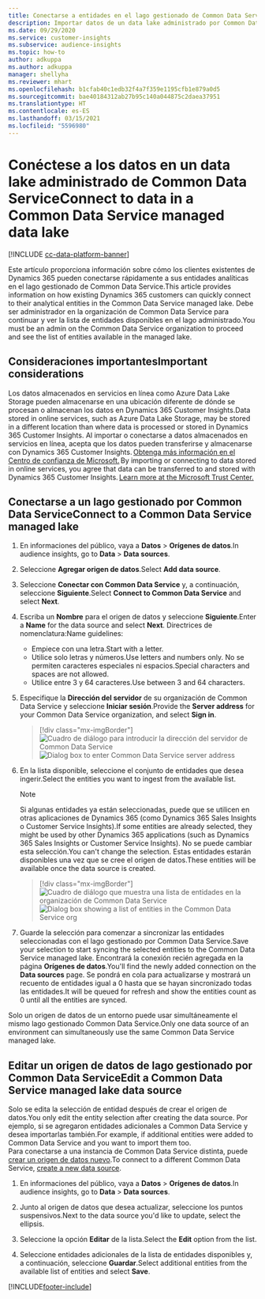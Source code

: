 ```yaml
---
title: Conectarse a entidades en el lago gestionado de Common Data Service
description: Importar datos de un data lake administrado por Common Data Service.
ms.date: 09/29/2020
ms.service: customer-insights
ms.subservice: audience-insights
ms.topic: how-to
author: adkuppa
ms.author: adkuppa
manager: shellyha
ms.reviewer: mhart
ms.openlocfilehash: b1cfab40c1edb32f4a7f359e1195cfb1e879a0d5
ms.sourcegitcommit: bae40184312ab27b95c140a044875c2daea37951
ms.translationtype: HT
ms.contentlocale: es-ES
ms.lasthandoff: 03/15/2021
ms.locfileid: "5596980"
---
```

# <a name="connect-to-data-in-a-common-data-service-managed-data-lake"></a><span data-ttu-id="73e1e-103">Conéctese a los datos en un data lake administrado de Common Data Service</span><span class="sxs-lookup"><span data-stu-id="73e1e-103">Connect to data in a Common Data Service managed data lake</span></span>

[!INCLUDE [cc-data-platform-banner](../includes/cc-data-platform-banner.md)]

<span data-ttu-id="73e1e-104">Este artículo proporciona información sobre cómo los clientes existentes de Dynamics 365 pueden conectarse rápidamente a sus entidades analíticas en el lago gestionado de Common Data Service.</span><span class="sxs-lookup"><span data-stu-id="73e1e-104">This article provides information on how existing Dynamics 365 customers can quickly connect to their analytical entities in the Common Data Service managed lake.</span></span> <span data-ttu-id="73e1e-105">Debe ser administrador en la organización de Common Data Service para continuar y ver la lista de entidades disponibles en el lago administrado.</span><span class="sxs-lookup"><span data-stu-id="73e1e-105">You must be an admin on the Common Data Service organization to proceed and see the list of entities available in the managed lake.</span></span>

## <a name="important-considerations"></a><span data-ttu-id="73e1e-106">Consideraciones importantes</span><span class="sxs-lookup"><span data-stu-id="73e1e-106">Important considerations</span></span>

<span data-ttu-id="73e1e-107">Los datos almacenados en servicios en línea como Azure Data Lake Storage pueden almacenarse en una ubicación diferente de dónde se procesan o almacenan los datos en Dynamics 365 Customer Insights.</span><span class="sxs-lookup"><span data-stu-id="73e1e-107">Data stored in online services, such as Azure Data Lake Storage, may be stored in a different location than where data is processed or stored in Dynamics 365 Customer Insights.</span></span><span data-ttu-id="73e1e-108"> Al importar o conectarse a datos almacenados en servicios en línea, acepta que los datos pueden transferirse y almacenarse con Dynamics 365 Customer Insights. [Obtenga más información en el Centro de confianza de Microsoft.](https://www.microsoft.com/trust-center)</span><span class="sxs-lookup"><span data-stu-id="73e1e-108"> By importing or connecting to data stored in online services, you agree that data can be transferred to and stored with Dynamics 365 Customer Insights. [Learn more at the Microsoft Trust Center.](https://www.microsoft.com/trust-center)</span></span>

## <a name="connect-to-a-common-data-service-managed-lake"></a><span data-ttu-id="73e1e-109">Conectarse a un lago gestionado por Common Data Service</span><span class="sxs-lookup"><span data-stu-id="73e1e-109">Connect to a Common Data Service managed lake</span></span>

1. <span data-ttu-id="73e1e-110">En informaciones del público, vaya a **Datos** > **Orígenes de datos**.</span><span class="sxs-lookup"><span data-stu-id="73e1e-110">In audience insights, go to **Data** > **Data sources**.</span></span>

2. <span data-ttu-id="73e1e-111">Seleccione **Agregar origen de datos**.</span><span class="sxs-lookup"><span data-stu-id="73e1e-111">Select **Add data source**.</span></span>

3. <span data-ttu-id="73e1e-112">Seleccione **Conectar con Common Data Service** y, a continuación, seleccione **Siguiente**.</span><span class="sxs-lookup"><span data-stu-id="73e1e-112">Select **Connect to Common Data Service** and select **Next**.</span></span>

4. <span data-ttu-id="73e1e-113">Escriba un **Nombre** para el origen de datos y seleccione **Siguiente**.</span><span class="sxs-lookup"><span data-stu-id="73e1e-113">Enter a **Name** for the data source and select **Next**.</span></span> <span data-ttu-id="73e1e-114">Directrices de nomenclatura:</span><span class="sxs-lookup"><span data-stu-id="73e1e-114">Name guidelines:</span></span> 
   - <span data-ttu-id="73e1e-115">Empiece con una letra.</span><span class="sxs-lookup"><span data-stu-id="73e1e-115">Start with a letter.</span></span>
   - <span data-ttu-id="73e1e-116">Utilice solo letras y números.</span><span class="sxs-lookup"><span data-stu-id="73e1e-116">Use letters and numbers only.</span></span> <span data-ttu-id="73e1e-117">No se permiten caracteres especiales ni espacios.</span><span class="sxs-lookup"><span data-stu-id="73e1e-117">Special characters and spaces are not allowed.</span></span>
   - <span data-ttu-id="73e1e-118">Utilice entre 3 y 64 caracteres.</span><span class="sxs-lookup"><span data-stu-id="73e1e-118">Use between 3 and 64 characters.</span></span>

5. <span data-ttu-id="73e1e-119">Especifique la **Dirección del servidor** de su organización de Common Data Service y seleccione **Iniciar sesión**.</span><span class="sxs-lookup"><span data-stu-id="73e1e-119">Provide the **Server address** for your Common Data Service organization, and select **Sign in**.</span></span>

   > [!div class="mx-imgBorder"]
   > <span data-ttu-id="73e1e-120">![Cuadro de diálogo para introducir la dirección del servidor de Common Data Service](media/enter-CDS-org-details.png)</span><span class="sxs-lookup"><span data-stu-id="73e1e-120">![Dialog box to enter Common Data Service server address](media/enter-CDS-org-details.png)</span></span>

6. <span data-ttu-id="73e1e-121">En la lista disponible, seleccione el conjunto de entidades que desea ingerir.</span><span class="sxs-lookup"><span data-stu-id="73e1e-121">Select the entities you want to ingest from the available list.</span></span>    

   > [!NOTE]
   > <span data-ttu-id="73e1e-122">Si algunas entidades ya están seleccionadas, puede que se utilicen en otras aplicaciones de Dynamics 365 (como Dynamics 365 Sales Insights o Customer Service Insights).</span><span class="sxs-lookup"><span data-stu-id="73e1e-122">If some entities are already selected, they might be used by other Dynamics 365 applications (such as Dynamics 365 Sales Insights or Customer Service Insights).</span></span> <span data-ttu-id="73e1e-123">No se puede cambiar esta selección.</span><span class="sxs-lookup"><span data-stu-id="73e1e-123">You can't change the selection.</span></span> <span data-ttu-id="73e1e-124">Estas entidades estarán disponibles una vez que se cree el origen de datos.</span><span class="sxs-lookup"><span data-stu-id="73e1e-124">These entities will be available once the data source is created.</span></span>

   > [!div class="mx-imgBorder"]
   > <span data-ttu-id="73e1e-125">![Cuadro de diálogo que muestra una lista de entidades en la organización de Common Data Service](media/select-analytical-entities.png)</span><span class="sxs-lookup"><span data-stu-id="73e1e-125">![Dialog box showing a list of entities in the Common Data Service org](media/select-analytical-entities.png)</span></span>

7. <span data-ttu-id="73e1e-126">Guarde la selección para comenzar a sincronizar las entidades seleccionadas con el lago gestionado por Common Data Service.</span><span class="sxs-lookup"><span data-stu-id="73e1e-126">Save your selection to start syncing the selected entities to the Common Data Service managed lake.</span></span> <span data-ttu-id="73e1e-127">Encontrará la conexión recién agregada en la página **Orígenes de datos**.</span><span class="sxs-lookup"><span data-stu-id="73e1e-127">You'll find the newly added connection on the **Data sources** page.</span></span> <span data-ttu-id="73e1e-128">Se pondrá en cola para actualizarse y mostrará un recuento de entidades igual a 0 hasta que se hayan sincronizado todas las entidades.</span><span class="sxs-lookup"><span data-stu-id="73e1e-128">It will be queued for refresh and show the entities count as 0 until all the entities are synced.</span></span>

<span data-ttu-id="73e1e-129">Solo un origen de datos de un entorno puede usar simultáneamente el mismo lago gestionado Common Data Service.</span><span class="sxs-lookup"><span data-stu-id="73e1e-129">Only one data source of an environment can simultaneously use the same Common Data Service managed lake.</span></span>

## <a name="edit-a-common-data-service-managed-lake-data-source"></a><span data-ttu-id="73e1e-130">Editar un origen de datos de lago gestionado por Common Data Service</span><span class="sxs-lookup"><span data-stu-id="73e1e-130">Edit a Common Data Service managed lake data source</span></span>

<span data-ttu-id="73e1e-131">Solo se edita la selección de entidad después de crear el origen de datos.</span><span class="sxs-lookup"><span data-stu-id="73e1e-131">You only edit the entity selection after creating the data source.</span></span> <span data-ttu-id="73e1e-132">Por ejemplo, si se agregaron entidades adicionales a Common Data Service y desea importarlas también.</span><span class="sxs-lookup"><span data-stu-id="73e1e-132">For example, if additional entities were added to Common Data Service and you want to import them too.</span></span>    
<span data-ttu-id="73e1e-133">Para conectarse a una instancia de Common Data Service distinta, puede [crear un origen de datos nuevo](#connect-to-a-common-data-service-managed-lake).</span><span class="sxs-lookup"><span data-stu-id="73e1e-133">To connect to a different Common Data Service, [create a new data source](#connect-to-a-common-data-service-managed-lake).</span></span>

1. <span data-ttu-id="73e1e-134">En informaciones del público, vaya a **Datos** > **Orígenes de datos**.</span><span class="sxs-lookup"><span data-stu-id="73e1e-134">In audience insights, go to **Data** > **Data sources**.</span></span>

2. <span data-ttu-id="73e1e-135">Junto al origen de datos que desea actualizar, seleccione los puntos suspensivos.</span><span class="sxs-lookup"><span data-stu-id="73e1e-135">Next to the data source you'd like to update, select the ellipsis.</span></span>

3. <span data-ttu-id="73e1e-136">Seleccione la opción **Editar** de la lista.</span><span class="sxs-lookup"><span data-stu-id="73e1e-136">Select the **Edit** option from the list.</span></span>

4. <span data-ttu-id="73e1e-137">Seleccione entidades adicionales de la lista de entidades disponibles y, a continuación, seleccione **Guardar**.</span><span class="sxs-lookup"><span data-stu-id="73e1e-137">Select additional entities from the available list of entities and select **Save**.</span></span>


[!INCLUDE[footer-include](../includes/footer-banner.md)]